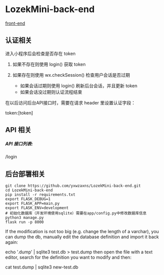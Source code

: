 # LozekMini-back-end
[front-end](https://github.com/woshicm/LozekMiniProgram.git)
## 认证相关
进入小程序后会检查是否存在 token

1. 如果不存在则使用 login() 获取 token

2. 如果存在则使用 wx.checkSession() 检查用户会话是否过期
    * 如果会话过期则使用 login() 刷新后台会话，并且更新 token
    * 如果会话没过期则认证流程结束

在以后访问后台API接口时，需要在请求 header 里设置认证字段：

token:[token]

## API 相关
##### API 接口列表:

/login

## 后台部署相关
```
git clone https://github.com/yxwzaxns/LozekMini-back-end.git
cd LozekMini-back-end
pip install -r requirements.txt
export FLASK_DEBUG=1
export FLASK_APP=main.py
export FLASK_ENV=development
# 初始化数据库（开发环境使用sqlite）需要在app/config.py中修改数据库信息
python3 manage.py
flask run -p 8000
```



If the modification is not too big (e.g. change the length of a varchar), you can dump the db, manually edit the database definition and import it back again:

echo '.dump' | sqlite3 test.db > test.dump
then open the file with a text editor, search for the definition you want to modify and then:

cat test.dump | sqlite3 new-test.db
